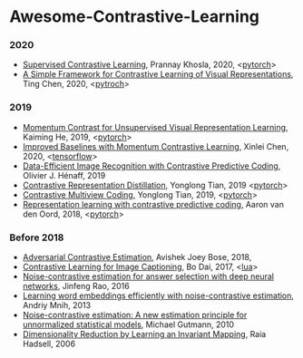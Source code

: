 # Awesome-Contrastive-Learning

### 2020
* [Supervised Contrastive Learning](https://arxiv.org/abs/2004.11362), Prannay Khosla, 2020, <[pytorch](https://github.com/HobbitLong/SupContrast)>
* [A Simple Framework for Contrastive Learning of Visual Representations](https://arxiv.org/abs/2002.05709), Ting Chen, 2020, <[pytroch](https://github.com/sthalles/SimCLR)>

### 2019
* [Momentum Contrast for Unsupervised Visual Representation Learning](https://arxiv.org/abs/1911.05722), Kaiming He, 2019, <[pytorch](https://github.com/HobbitLong/CMC/)>
* [Improved Baselines with Momentum Contrastive Learning](https://arxiv.org/abs/2003.04297), Xinlei Chen, 2020, <[tensorflow](https://github.com/ppwwyyxx/moco.tensorflow)>
* [Data-Efficient Image Recognition with Contrastive Predictive Coding](https://arxiv.org/abs/1905.09272), Olivier J. Hénaff, 2019
* [Contrastive Representation Distillation](https://arxiv.org/abs/1910.10699), Yonglong Tian, 2019 <[pytorch](https://github.com/HobbitLong/RepDistiller)>
* [Contrastive Multiview Coding](https://arxiv.org/abs/1906.05849), Yonglong Tian, 2019, <[pytorch](https://github.com/HobbitLong/CMC/)>
* [Representation learning with contrastive predictive coding](https://arxiv.org/abs/1807.03748), Aaron van den Oord, 2018, <[pytorch](https://github.com/jefflai108/Contrastive-Predictive-Coding-PyTorch)>

### Before 2018
* [Adversarial Contrastive Estimation](https://arxiv.org/abs/1805.03642), Avishek Joey Bose, 2018,
* [Contrastive Learning for Image Captioning](http://papers.nips.cc/paper/6691-contrastive-learning-for-image-captioning), Bo Dai, 2017, <[lua](https://github.com/doubledaibo/clcaption_nips2017)>
* [Noise-contrastive estimation for answer selection with deep neural networks](https://dl.acm.org/doi/abs/10.1145/2983323.2983872), Jinfeng Rao, 2016
* [Learning word embeddings efficiently with noise-contrastive estimation](http://papers.nips.cc/paper/5165-learning-word-embeddings), Andriy Mnih, 2013
* [Noise-contrastive estimation: A new estimation principle for unnormalized statistical models](http://proceedings.mlr.press/v9/gutmann10a/gutmann10a.pdf?source=post_page---------------------------), Michael Gutmann, 2010
* [Dimensionality Reduction by Learning an Invariant Mapping](http://yann.lecun.com/exdb/publis/pdf/hadsell-chopra-lecun-06.pdf), Raia Hadsell, 2006


